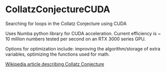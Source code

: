 # CollatzConjectureCUDA
Searching for loops in the Collatz Conjecture using CUDA

Uses Numba python library for CUDA acceleration. Current efficiency is ~ 10 million numbers tested per second on an RTX 3000 series GPU.

Options for optimization include: improving the algorithm/storage of extra variables, optimizing the functions used for math.

[Wikipedia article describing Collatz Conjecture](https://en.wikipedia.org/wiki/Collatz_conjecture)
